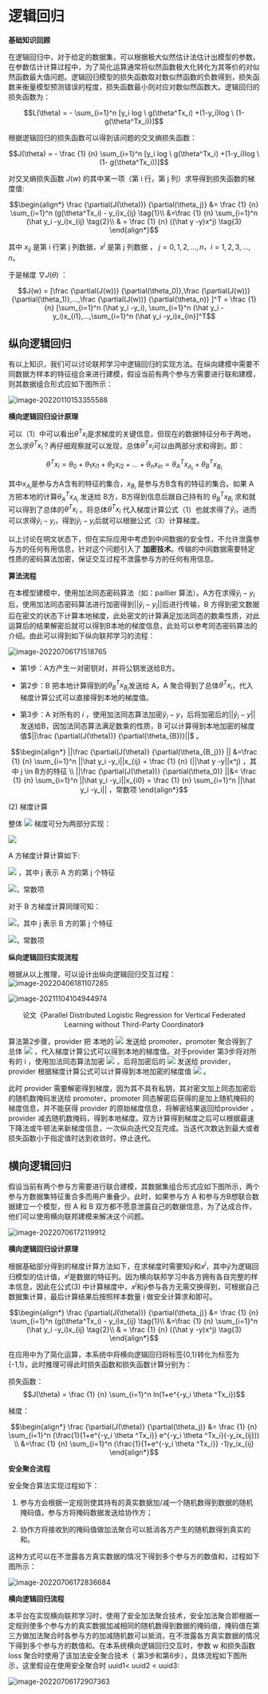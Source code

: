 # 逻辑回归

**基础知识回顾**

在逻辑回归中，对于给定的数据集，可以根据极大似然估计法估计出模型的参数。在参数估计计算过程中，为了简化运算通常将似然函数极大化转化为其等价的对似然函数最大值问题。逻辑回归模型的损失函数取对数似然函数的负数得到，损失函数来衡量模型预测错误的程度，损失函数最小则对应对数似然函数大。逻辑回归的损失函数为：

$$L(\theta) = - \sum_{i=1}^n [y_i log \ g(\theta^Tx_i) +(1-y_i)log \ (1- g(\theta^Tx_i))]$$

根据逻辑回归的损失函数可以得到该问题的交叉熵损失函数：

$$J(\theta)  = - \frac {1} {n} \sum_{i=1}^n [y_i log \ g(\theta^Tx_i) +(1-y_i)log \ (1- g(\theta^Tx_i))]$$



对交叉熵损失函数  $J(w)$  的其中某一项（第 i 行，第 j 列）求导得到损失函数的梯度值:

$$\begin{align*}
\frac {\partial(J(\theta))} {\partial(\theta_j)}  &=  \frac {1} {n} \sum_{i=1}^n (g(\theta^Tx_i) - y_i)x_{ij}    \tag{1}\\   
&=\frac {1} {n} \sum_{i=1}^n  (\hat y_i -y_i)x_{ij}    \tag{2}\\
& = \frac {1} {n} ((\hat y -y)x^j)  \tag{3}
\end{align*}$$

其中 $x_{ij}$ 是第 i 行第 j 列数据，$x^j$ 是第 j 列数据 ， $j = 0,1,2,...,n$，$i = 1,2,3,...,n$。

于是梯度 $\nabla J(\theta)$ ：

$$J(w) = [\frac {\partial(J(w))} {\partial(\theta_0)},\frac {\partial(J(w))} {\partial(\theta_1)},...,\frac {\partial(J(w))} {\partial(\theta_n)} ]^T = \frac {1} {n} [\sum_{i=1}^n  (\hat y_i -y_i), \sum_{i=1}^n   (\hat y_i -y_i)x_{i1},...,\sum_{i=1}^n  (\hat y_i -y_i)x_{in}]^T$$



## 纵向逻辑回归

有以上知识，我们可以讨论联邦学习中逻辑回归的实现方法。在纵向建模中需要不同数据方样本的特征组合来进行建模，假设当前有两个参与方需要进行联和建模，则其数据组合形式应如下图所示：

![image-20220110153355588](images/逻辑回归/image-20220110153355588.png)



**横向逻辑回归设计原理**

可以（1）中可以看出$\theta^Tx_i$是求梯度的关键信息，但现在的数据特征分布于两地，怎么求$\theta^Tx_i$？再仔细观察就可以发现，总体$\theta^Tx_i$可以由两部分求和得到，即：

$$\theta^Tx_i  = \theta_0 + \theta_1x_{i1}+ \theta_2x_{i2} + ...+\theta_nx_{in}  = \theta^T_Ax_{A_i}+\theta^T_Bx_{B_i}$$

其中$x_{A_i}$是参与方A含有的特征的集合，$x_{B_i}$ 是参与方B含有的特征的集合。如果 A 方把本地的计算$\theta^T_Ax_{A_i}$ 发送给 B方，B方得到信息后跟自己持有的 $\theta^T_Bx_{B_i}$ 求和就可以得到了总体的$\theta^Tx_i$ 。将总体$\theta^T x_i$ 代入梯度计算公式（1）也就求得了$\hat y_i$，进而可以求得$\hat y_i - y_i$，得到$\hat y_i - y_i$后就可以根据公式（3）计算梯度。

以上讨论在明文状态下，但在实际应用中考虑到中间数据的安全性，不允许泄露参与方的任何有用信息，针对这个问题引入了 **加密技术**。传输的中间数据需要特定性质的密码算法加密，保证交互过程不泄露参与方的任何有用信息。

**算法流程**

在本模型建模中，使用加法同态密码算法（如：paillier 算法）。A方在求得$\hat y_i - y_i$后，使用加法同态密码算法进行加密得到$||\hat y_i - y_i||$后进行传输，B 方得到密文数据后在密文的状态下计算本地梯度，此处密文的计算满足加法同态的数乘性质，对此运算后的结果解密后就可以得到B本地的梯度信息，此处可以参考同态密码算法的介绍。由此可以得到如下纵向联邦学习的流程：

![image-20220706171518765](images/逻辑回归/image-20220706171518765.png)



- 第1步：A方产生一对密钥对，并将公钥发送给B方。

- 第2步：B 把本地计算得到的$\theta^T_Bx_{B_i}$发送给 A，A 聚合得到了总体$\theta^T x_i$，代入梯度计算公式可以直接得到本地的梯度值。

- 第3步：A 对所有的 $i$ ，使用加法同态算法加密$\hat y_i - y$，后将加密后的$||\hat y_i - y||$发送给B，因加法同态算法满足数乘的性质，B 可以计算得到本地加密的梯度值$||\frac {\partial(J(\theta))} {\partial(\theta_{B})}||$ 。

  

$$\begin{align*}
||\frac {\partial(J(\theta)} {\partial(\theta_{B_j})} || &=\frac {1} {n} \sum_{i=1}^n ||\hat y_i -y_i||x_{ij}   = \frac {1} {n} (||\hat y -y||x^j) ，其中 j \in B方的特征 \\
||\frac {\partial(J(\theta))} {\partial(\theta_0)} ||&= \frac {1} {n} \sum_{i=1}^n  ||\hat y_i -y_i||x_{i0} = \frac {1} {n} \sum_{i=1}^n  ||\hat y_i -y_i|| ，常数项
\end{align*}$$



(2) 梯度计算

整体   <img src="https://render.githubusercontent.com/render/math?math=\frac {\partial(J(w))} {\partial (w_j)} ">   梯度可分为两部分实现：

<img src="https://render.githubusercontent.com/render/math?math=\frac {\partial(J(w))} {\partial(w)} = (\frac {\partial(J(w))} {\partial(w_A)},\frac {\partial(J(w))} {\partial(w_B)})">

 A 方梯度计算计算如下:

<img src="https://render.githubusercontent.com/render/math?math=\frac {\partial(J(w))} {\partial(w_{A_j})}  =  \frac {1} {n} \sum_{i=1}^n (g(w^Tx_i) - y_i)x_{ij}=\frac {1} {n} \sum_{i=1}^n  (\hat y_i -y_i)x_{ij}   = \frac {1} {n} ((\hat y -y)x^j) "> ，其中 j 表示 A 方的第 j 个特征

<img src="https://render.githubusercontent.com/render/math?math=\frac {\partial(J(w))} {\partial(w_0)} = \frac {1} {n} \sum_{i=1}^n  (\hat y_i -y_i)x_{i0} = \frac {1} {n} \sum_{i=1}^n  (\hat y_i -y_i)">，常数项



对于 B 方梯度计算同理可知：

<img src="https://render.githubusercontent.com/render/math?math=\frac {\partial(J(w))} {\partial(w_{B_j})}  =  \frac {1} {n} \sum_{i=1}^n (g(w^Tx_i) - y_i)x_{ij}=\frac {1} {n} \sum_{i=1}^n  (\hat y_i -y_i)x_{ij} = \frac {1} {n} ((\hat y -y)x^j)  ">，其中 j 表示 B 方的第 j 个特征

<img src="https://render.githubusercontent.com/render/math?math=\frac {\partial(J(w))} {\partial(w_0)} = \frac {1} {n} \sum_{i=1}^n  (\hat y_i -y_i)x_{i0} = \frac {1} {n} \sum_{i=1}^n  (\hat y_i -y_i)  ">，常数项



**纵向逻辑回归实现流程**

根据从以上推理，可以设计出纵向逻辑回归交互过程：
![image-20220406181107285](images/逻辑回归/image-20220406181107285.png)

![image-20211104104944974](images/逻辑回归/image-20211104104944974.png)

<center>论文《Parallel Distributed Logistic Regression for Vertical Federated Learning without Third-Party Coordinator》</center>

算法第2步骤，provider 把 本地的 <img src="https://render.githubusercontent.com/render/math?math=\theta^T_Ax_{A_i}  ">   发送给 promoter，promoter 聚合得到了总体 <img src="https://render.githubusercontent.com/render/math?math=\theta^Tx_i   ">  ，代入梯度计算公式可以得到本地的梯度值。对于provider 第3步将对所有的 i ，使用加法同态算法加密 <img src="https://render.githubusercontent.com/render/math?math=\hat y_i -y_i  "> ，后将加密后的   <img src="https://render.githubusercontent.com/render/math?math=[[\hat y_i -y_i]]">  发送给 provider，provider 根据梯度计算公式可以计算得到本地加密的梯度值 <img src="https://render.githubusercontent.com/render/math?math=[[\frac {d(J(\theta))} {d(\theta_{B})} ]] "> 。

此时 provider 需要解密得到梯度，因为其不具有私钥，其对密文加上同态加密后的随机数掩码发送给 promoter，promoter 同态解密后获得的是加上随机掩码的梯度信息，并不能获得 provider 的原始梯度信息，将解密结果返回给provider ，provider 减去随机数掩码，得到本地梯度。双方计算得到梯度之后可以根据最速下降法或牛顿法来新梯度信息，一次纵向迭代交互完成。当迭代次数达到最大或者损失函数小于指定值时达到收敛时，停止迭代。





## 横向逻辑回归

假设当前有两个参与方需要进行联合建模，其数据集组合形式应如下图所示，两个参与方数据集特征重合多而用户重叠少。此时，如果参与方 A 和参与方B想联合数据建立一个模型，但 A 和 B 双方都不愿意泄露自己的数据信息，为了达成合作，他们可以使用横向联邦建模来解决这个问题。

![image-20220706172119912](images/逻辑回归/image-20220706172119912.png)

**横向逻辑回归设计原理**

根据基础部分得到的梯度计算方法如下，在求梯度时需要知$\hat y$和$x^j$，其中$\hat y$为逻辑回归模型的估计值，$x^j$是数据的特征列。因为横向联邦学习中各方拥有各自完整的样本信息，因此在公式(3) 中计算梯度中，$x^j$和$\hat y$参与各方无需交换得到，可根据自己数据集计算，最后计算结果后按照样本数量 i  做安全计算求和即可。

$$\begin{align*}
\frac {\partial(J(\theta))} {\partial(\theta_j)}  &=  \frac {1} {n} \sum_{i=1}^n (g(\theta^Tx_i) - y_i)x_{ij}    \tag{1}\\   
&=\frac {1} {n} \sum_{i=1}^n  (\hat y_i -y_i)x_{ij}    \tag{2}\\
& = \frac {1} {n} ((\hat y -y)x^j)  \tag{3}
\end{align*}$$

在应用中为了简化运算，本系统中将横向逻辑回归将标签{0,1}转化为标签为{-1,1}，此时推理可得此时损失函数和损失函数计算分别为：

损失函数：$$J(\theta) =  \frac {1} {n} \sum_{i=1}^n ln(1+e^{-y_i \theta ^Tx_i})$$

梯度：

$$\begin{align*}
\frac {\partial(J(\theta)} {\partial(\theta_j)}  &=  \frac {1} {n} \sum_{i=1}^n (\frac{1}{1+e^{-y_i \theta ^Tx_i}}  e^{-y_i \theta ^Tx_i}(-y_ix_{ij})) \\
&=\frac {1} {n} \sum_{i=1}^n  (\frac{1}{1+e^{-y_i \theta ^Tx_i}} -1)y_ix_{ij} 
\end{align*}$$


**安全聚合流程**

安全聚合算法实现过程如下：

1. 参与方会根据一定规则使其持有的真实数据加/减一个随机数得到数据的随机掩码值，参与方将掩码数据发送给协作方；

2. 协作方将接收到的掩码值做加法聚合可以抵消各方产生的随机数得到真实的和。

这种方式可以在不泄露各方真实数据的情况下得到多个参与方的数值和，过程如下图所示：

![image-20220706172836684](images/逻辑回归/image-20220706172836684.png)



**横向逻辑回归流程**

本平台在实现横向联邦学习时，使用了安全加法聚合技术，安全加法聚合即根据一定规则使多个参与方的真实数据加减相同的随机数得到数据的掩码值，掩码值在第三方做加法聚合时各参与方的加减随机数可以抵消，在不泄露各方真实数据的情况下得到多个参与方的数值和。在本系统横向逻辑回归交互时，参数 w 和损失函数loss 聚合时使用了该加法安全聚合技术（ 第3步和第6步），具体流程如下图所示，这里假设在使用安全聚合时 uuid1< uuid2 < uuid3:

![image-20220706172907363](images/逻辑回归/image-20220706172907363.png)
